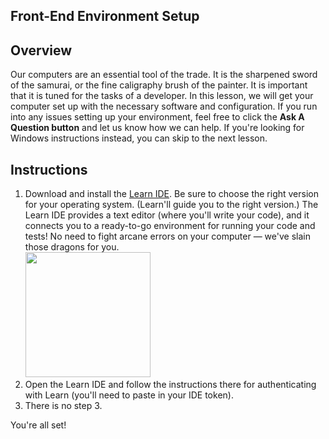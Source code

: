Front-End Environment Setup
---

## Overview

Our computers are an essential tool of the trade. It is the sharpened sword of the samurai, or the fine caligraphy brush of the painter. It is important that it is tuned for the tasks of a developer. In this lesson, we will get your computer set up with the necessary software and configuration. If you run into any issues setting up your environment, feel free to click the **Ask A Question button** and let us know how we can help. If you're looking for Windows instructions instead, you can skip to the next lesson.

## Instructions

1. Download and install the [Learn IDE](https://learn.co/ide). Be sure to choose the right version for your operating system. (Learn'll guide you to the right version.)
    The Learn IDE provides a text editor (where you'll write your code), and it connects you to a ready-to-go environment for running your code and tests! No need to fight arcane errors on your computer — we've slain those dragons for you.
    <br />
    <img src="http://i.imgur.com/SXjjenh.gif" width="200px" />
    <br />
2. Open the Learn IDE and follow the instructions there for authenticating with Learn (you'll need to paste in your IDE token).
3. There is no step 3.


You're all set!
